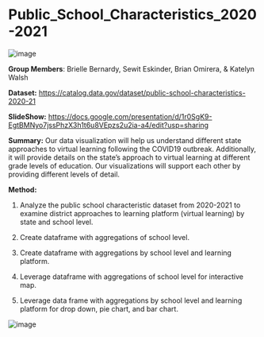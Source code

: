 # Public_School_Characteristics_2020-2021

![image](https://user-images.githubusercontent.com/119619559/233237830-4c9c308e-d302-4f47-a595-9c36eacbb106.png)

**Group Members**:
Brielle Bernardy,
Sewit Eskinder,
Brian Omirera, &
Katelyn Walsh

**Dataset:**   https://catalog.data.gov/dataset/public-school-characteristics-2020-21

**SlideShow:**  https://docs.google.com/presentation/d/1r0SgK9-EgtBMNyo7jssPhzX3h1t6u8VEpzs2u2ia-a4/edit?usp=sharing

**Summary:** 
Our data visualization will help us understand different state approaches to virtual learning following the COVID19 outbreak. Additionally, it will provide details on the state’s approach to virtual learning at different grade levels of education. Our visualizations will support each other by providing different levels of detail. 

**Method:**

1. Analyze the public school characteristic dataset from 2020-2021 to examine district approaches to learning platform (virtual learning) by state and school level. 

2. Create dataframe with aggregations of school level.

3. Create dataframe with aggregations by school level and learning platform.

4. Leverage dataframe with aggregations of school level for interactive map.

5. Leverage data frame with aggregations by school level and learning platform for drop down, pie chart, and bar chart.

![image](https://user-images.githubusercontent.com/119619559/233237020-7ca38037-c35c-4e0c-919a-02881c8d9072.png)

```geojson(docs.github.com&enc_url=68747470733a2f2f7261772e67697468756275736572636f6e74656e742e636f6d2f6265726e62722f5075626c69635f5363686f6f6c5f4368617261637465726973746963735f323032302d323032312f303762376332623031383363643134633561653662396339613165633764646461333866656533662f7374617469632f5053432e67656f6a736f6e&logged_in=false&nwo=bernbr%2FPublic_School_Characteristics_2020-2021&path=static%2FPSC.geojson)
